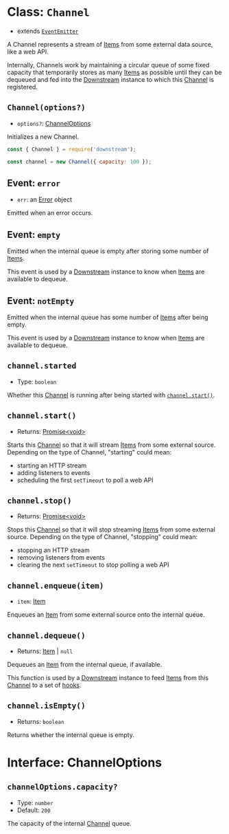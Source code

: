 # Class: `Channel`

- extends [`EventEmitter`](https://nodejs.org/docs/latest-v12.x/api/events.html#events_class_eventemitter)

A Channel represents a stream of [Items](../item.md) from some external data source, like a web API.

Internally, Channels work by maintaining a circular queue of some fixed capacity that temporarily stores as many [Items](../item.md) as possible until they can be dequeued and fed into the [Downstream](../downstream.md) instance to which this [Channel](#class-channel) is registered.

## `Channel(options?)`

- `options?`: [ChannelOptions](#interface-channeloptions)

Initializes a new Channel.

```javascript
const { Channel } = require('downstream');

const channel = new Channel({ capacity: 100 });
```

## Event: `error`

- `err`: an [Error](https://developer.mozilla.org/en-US/docs/Web/JavaScript/Reference/Global_Objects/Error) object

Emitted when an error occurs.

## Event: `empty`

Emitted when the internal queue is empty after storing some number of [Items](../item.md). 

This event is used by a [Downstream](../downstream.md) instance to know when [Items](../item.md) are available to dequeue.

## Event: `notEmpty`

Emitted when the internal queue has some number of [Items](../item.md) after being empty. 

This event is used by a [Downstream](../downstream.md) instance to know when [Items](../item.md) are available to dequeue.

## `channel.started`

- Type: `boolean`

Whether this [Channel](#class-channel) is running after being started with [`channel.start()`](#channelstart).

## `channel.start()`

- Returns: [Promise\<void\>](https://developer.mozilla.org/en-US/docs/Web/JavaScript/Reference/Global_Objects/Promise)

Starts this [Channel](#class-channel) so that it will stream [Items](../item.md) from some external source. Depending on the type of Channel, "starting" could mean:

- starting an HTTP stream
- adding listeners to events
- scheduling the first `setTimeout` to poll a web API

## `channel.stop()`

- Returns: [Promise\<void\>](https://developer.mozilla.org/en-US/docs/Web/JavaScript/Reference/Global_Objects/Promise)

Stops this [Channel](#class-channel) so that it will stop streaming [Items](../item.md) from some external source. Depending on the type of Channel, "stopping" could mean:

- stopping an HTTP stream
- removing listeners from events
- clearing the next `setTimeout` to stop polling a web API

## `channel.enqueue(item)`

- `item`: [Item](../item.md)

Enqueues an [Item](../item.md) from some external source onto the internal queue.

## `channel.dequeue()`

- Returns: [Item](../item.md) | `null`

Dequeues an [Item](../item.md) from the internal queue, if available.

This function is used by a [Downstream](../downstream.md) instance to feed [Items](../item.md) from this [Channel](#class-channel) to a set of [hooks](../downstream.md#function-hookitem-next).

## `channel.isEmpty()`

- Returns: `boolean`

Returns whether the internal queue is empty.

# Interface: ChannelOptions

## `channelOptions.capacity?`
- Type: `number`
- Default: `200`

The capacity of the internal [Channel](#class-channel) queue.